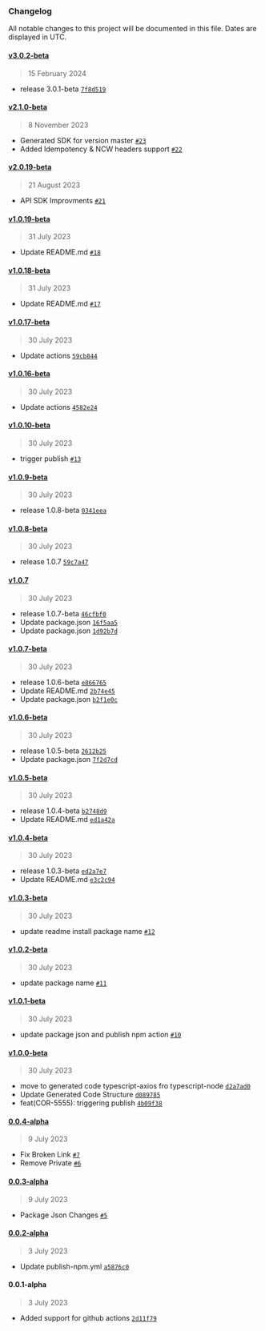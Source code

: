 ### Changelog

All notable changes to this project will be documented in this file. Dates are displayed in UTC.

#### [v3.0.2-beta](https://github.com/fireblocks/ts-sdk/compare/v2.1.0-beta...v3.0.2-beta)

> 15 February 2024

- release 3.0.1-beta [`7f8d519`](https://github.com/fireblocks/ts-sdk/commit/7f8d519e5b80efbb6598c7faba636b697080154d)

#### [v2.1.0-beta](https://github.com/fireblocks/ts-sdk/compare/v2.0.19-beta...v2.1.0-beta)

> 8 November 2023

- Generated SDK for version master [`#23`](https://github.com/fireblocks/ts-sdk/pull/23)
- Added Idempotency & NCW headers support [`#22`](https://github.com/fireblocks/ts-sdk/pull/22)

#### [v2.0.19-beta](https://github.com/fireblocks/ts-sdk/compare/v1.0.19-beta...v2.0.19-beta)

> 21 August 2023

- API SDK Improvments [`#21`](https://github.com/fireblocks/ts-sdk/pull/21)

#### [v1.0.19-beta](https://github.com/fireblocks/ts-sdk/compare/v1.0.18-beta...v1.0.19-beta)

> 31 July 2023

- Update README.md [`#18`](https://github.com/fireblocks/ts-sdk/pull/18)

#### [v1.0.18-beta](https://github.com/fireblocks/ts-sdk/compare/v1.0.17-beta...v1.0.18-beta)

> 31 July 2023

- Update README.md [`#17`](https://github.com/fireblocks/ts-sdk/pull/17)

#### [v1.0.17-beta](https://github.com/fireblocks/ts-sdk/compare/v1.0.16-beta...v1.0.17-beta)

> 30 July 2023

- Update actions [`59cb844`](https://github.com/fireblocks/ts-sdk/commit/59cb844d97a4cffc11c0b3dd25dd714a12f4e91d)

#### [v1.0.16-beta](https://github.com/fireblocks/ts-sdk/compare/v1.0.10-beta...v1.0.16-beta)

> 30 July 2023

- Update actions [`4582e24`](https://github.com/fireblocks/ts-sdk/commit/4582e24b4dce98d6f204ac4f077099e50e13ce5d)

#### [v1.0.10-beta](https://github.com/fireblocks/ts-sdk/compare/v1.0.9-beta...v1.0.10-beta)

> 30 July 2023

- trigger publish [`#13`](https://github.com/fireblocks/ts-sdk/pull/13)

#### [v1.0.9-beta](https://github.com/fireblocks/ts-sdk/compare/v1.0.8-beta...v1.0.9-beta)

> 30 July 2023

- release 1.0.8-beta [`0341eea`](https://github.com/fireblocks/ts-sdk/commit/0341eea9b827604ebc5fb000ee571ba800f5b176)

#### [v1.0.8-beta](https://github.com/fireblocks/ts-sdk/compare/v1.0.7...v1.0.8-beta)

> 30 July 2023

- release 1.0.7 [`59c7a47`](https://github.com/fireblocks/ts-sdk/commit/59c7a47d14a2d8c8b1148f3ebde96ef75b962782)

#### [v1.0.7](https://github.com/fireblocks/ts-sdk/compare/v1.0.7-beta...v1.0.7)

> 30 July 2023

- release 1.0.7-beta [`46cfbf0`](https://github.com/fireblocks/ts-sdk/commit/46cfbf05356550f1a5d70b0fdd7d8d21cb41c837)
- Update package.json [`16f5aa5`](https://github.com/fireblocks/ts-sdk/commit/16f5aa5d7acac12b42c004ce5e4e7457cd7d7473)
- Update package.json [`1d92b7d`](https://github.com/fireblocks/ts-sdk/commit/1d92b7d29d1dd37f5cd10cc5ac40ddd0d152b188)

#### [v1.0.7-beta](https://github.com/fireblocks/ts-sdk/compare/v1.0.6-beta...v1.0.7-beta)

> 30 July 2023

- release 1.0.6-beta [`e866765`](https://github.com/fireblocks/ts-sdk/commit/e8667659f3aa31c5204b3503642aad612d69bbde)
- Update README.md [`2b74e45`](https://github.com/fireblocks/ts-sdk/commit/2b74e45d2316bee058c83900726942dcd1c9f4db)
- Update package.json [`b2f1e0c`](https://github.com/fireblocks/ts-sdk/commit/b2f1e0c0e838fa662fee300af374aef2f18cd06d)

#### [v1.0.6-beta](https://github.com/fireblocks/ts-sdk/compare/v1.0.5-beta...v1.0.6-beta)

> 30 July 2023

- release 1.0.5-beta [`2612b25`](https://github.com/fireblocks/ts-sdk/commit/2612b25785cdd3cce394f11ca186d9b2d317b33f)
- Update package.json [`7f2d7cd`](https://github.com/fireblocks/ts-sdk/commit/7f2d7cd4b5bc443dd786816913e84fc631b6231f)

#### [v1.0.5-beta](https://github.com/fireblocks/ts-sdk/compare/v1.0.4-beta...v1.0.5-beta)

> 30 July 2023

- release 1.0.4-beta [`b2748d9`](https://github.com/fireblocks/ts-sdk/commit/b2748d9054da11b40f91e096103af214bc55bf1f)
- Update README.md [`ed1a42a`](https://github.com/fireblocks/ts-sdk/commit/ed1a42a36ae81e37e7f6c6be148aebca1e97de15)

#### [v1.0.4-beta](https://github.com/fireblocks/ts-sdk/compare/v1.0.3-beta...v1.0.4-beta)

> 30 July 2023

- release 1.0.3-beta [`ed2a7e7`](https://github.com/fireblocks/ts-sdk/commit/ed2a7e714761a4c99d6bb56f9c3887adedadde54)
- Update README.md [`e3c2c94`](https://github.com/fireblocks/ts-sdk/commit/e3c2c94ccfc806a95f4e0ec43d1ad664b7d8ecc1)

#### [v1.0.3-beta](https://github.com/fireblocks/ts-sdk/compare/v1.0.2-beta...v1.0.3-beta)

> 30 July 2023

- update readme install package name [`#12`](https://github.com/fireblocks/ts-sdk/pull/12)

#### [v1.0.2-beta](https://github.com/fireblocks/ts-sdk/compare/v1.0.1-beta...v1.0.2-beta)

> 30 July 2023

- update package name [`#11`](https://github.com/fireblocks/ts-sdk/pull/11)

#### [v1.0.1-beta](https://github.com/fireblocks/ts-sdk/compare/v1.0.0-beta...v1.0.1-beta)

> 30 July 2023

- update package json and publish npm action [`#10`](https://github.com/fireblocks/ts-sdk/pull/10)

#### [v1.0.0-beta](https://github.com/fireblocks/ts-sdk/compare/0.0.4-alpha...v1.0.0-beta)

> 30 July 2023

- move to generated code typescript-axios fro typescript-node [`d2a7ad0`](https://github.com/fireblocks/ts-sdk/commit/d2a7ad0867c32813f944c87ab2d5aa9df1c21210)
- Update Generated Code Structure [`d089785`](https://github.com/fireblocks/ts-sdk/commit/d089785d0d29a2307fa1a9be9dc9f8432c887c28)
- feat(COR-5555): triggering publish [`4b09f38`](https://github.com/fireblocks/ts-sdk/commit/4b09f38e59fb47b0f73bd5ff06a9afc9faf02364)

#### [0.0.4-alpha](https://github.com/fireblocks/ts-sdk/compare/0.0.3-alpha...0.0.4-alpha)

> 9 July 2023

- Fix Broken Link [`#7`](https://github.com/fireblocks/ts-sdk/pull/7)
- Remove Private [`#6`](https://github.com/fireblocks/ts-sdk/pull/6)

#### [0.0.3-alpha](https://github.com/fireblocks/ts-sdk/compare/0.0.2-alpha...0.0.3-alpha)

> 9 July 2023

- Package Json Changes [`#5`](https://github.com/fireblocks/ts-sdk/pull/5)

#### [0.0.2-alpha](https://github.com/fireblocks/ts-sdk/compare/0.0.1-alpha...0.0.2-alpha)

> 3 July 2023

- Update publish-npm.yml [`a5876c0`](https://github.com/fireblocks/ts-sdk/commit/a5876c06be5a63c5da3fb692921822ff81656044)

#### 0.0.1-alpha

> 3 July 2023

- Added support for github actions [`2d11f79`](https://github.com/fireblocks/ts-sdk/commit/2d11f79a80615140e1c5b1dfc136ab9123ea8e13)
